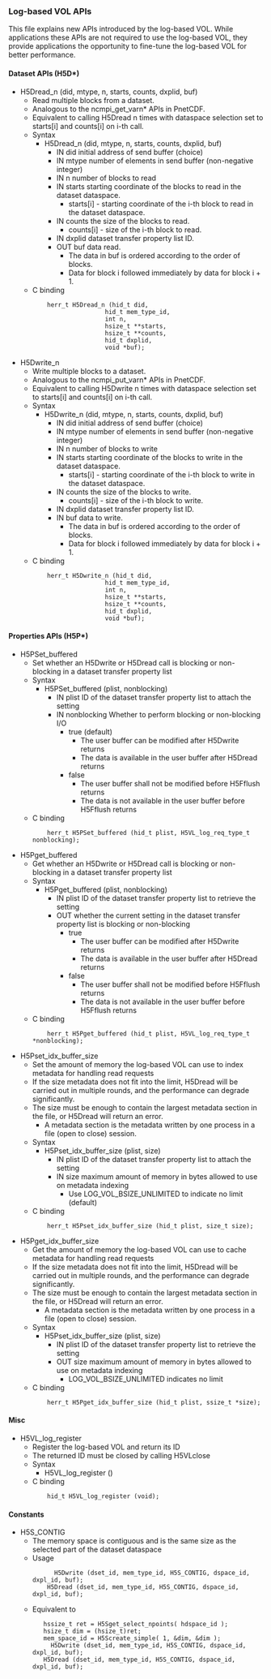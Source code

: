 ### Log-based VOL APIs

This file explains new APIs introduced by the log-based VOL.
While applications these APIs are not required to use the log-based VOL, they provide applications the opportunity to fine-tune the log-based VOL for better performance.

#### Dataset APIs (H5D*)
* H5Dread_n (did, mtype, n, starts, counts, dxplid, buf)
  + Read multiple blocks from a dataset.
  + Analogous to the ncmpi_get_varn* APIs in PnetCDF.
  + Equivalent to calling H5Dread n times with dataspace selection set to starts[i] and counts[i] on i-th call.
  + Syntax
    + H5Dread_n (did, mtype, n, starts, counts, dxplid, buf)
      + IN did initial address of send buffer (choice)
      + IN mtype number of elements in send buffer (non-negative integer)
      + IN n number of blocks to read
      + IN starts starting coordinate of the blocks to read in the dataset dataspace.
        + starts[i] - starting coordinate of the i-th block to read in the dataset dataspace.
      + IN counts the size of the blocks to read.
        + counts[i] - size of the i-th block to read.
      + IN dxplid dataset transfer property list ID.
      + OUT buf data read.
        + The data in buf is ordered according to the order of blocks.
        + Data for block i followed immediately by data for block i + 1.
  + C binding
    ```
        herr_t H5Dread_n (hid_t did,
                        hid_t mem_type_id,
                        int n,
                        hsize_t **starts,
                        hsize_t **counts,
                        hid_t dxplid,
                        void *buf);
    ```
* H5Dwrite_n
  + Write multiple blocks to a dataset.
  + Analogous to the ncmpi_put_varn* APIs in PnetCDF.
  + Equivalent to calling H5Dwrite n times with dataspace selection set to starts[i] and counts[i] on i-th call.
  + Syntax
    + H5Dwrite_n (did, mtype, n, starts, counts, dxplid, buf)
      + IN did initial address of send buffer (choice)
      + IN mtype number of elements in send buffer (non-negative integer)
      + IN n number of blocks to write
      + IN starts starting coordinate of the blocks to write in the dataset dataspace.
        + starts[i] - starting coordinate of the i-th block to write in the dataset dataspace.
      + IN counts the size of the blocks to write.
        + counts[i] - size of the i-th block to write.
      + IN dxplid dataset transfer property list ID.
      + IN buf data to write.
        + The data in buf is ordered according to the order of blocks.
        + Data for block i followed immediately by data for block i + 1.
  + C binding
    ```
        herr_t H5Dwrite_n (hid_t did,
                        hid_t mem_type_id,
                        int n,
                        hsize_t **starts,
                        hsize_t **counts,
                        hid_t dxplid,
                        void *buf);
    ```

#### Properties APIs (H5P*)
* H5PSet_buffered
  + Set whether an H5Dwrite or H5Dread call is blocking or non-blocking in a dataset transfer property list
  + Syntax
    + H5PSet_buffered (plist, nonblocking)
      + IN plist ID of the dataset transfer property list to attach the setting
      + IN nonblocking Whether to perform blocking or non-blocking I/O
        + true (default)
          + The user buffer can be modified after H5Dwrite returns
          + The data is available in the user buffer after H5Dread returns
        + false
          + The user buffer shall not be modified before H5Fflush returns
          + The data is not available in the user buffer before H5Fflush returns
  + C binding
    ```
        herr_t H5PSet_buffered (hid_t plist, H5VL_log_req_type_t nonblocking);
    ```
* H5Pget_buffered
  + Get whether an H5Dwrite or H5Dread call is blocking or non-blocking in a dataset transfer property list
  + Syntax
    + H5Pget_buffered (plist, nonblocking)
      + IN plist ID of the dataset transfer property list to retrieve the setting
      + OUT whether the current setting in the dataset transfer property list is blocking or non-blocking
        + true
          + The user buffer can be modified after H5Dwrite returns
          + The data is available in the user buffer after H5Dread returns
        + false
          + The user buffer shall not be modified before H5Fflush returns
          + The data is not available in the user buffer before H5Fflush returns
  + C binding
    ```
        herr_t H5Pget_buffered (hid_t plist, H5VL_log_req_type_t *nonblocking);
    ```
* H5Pset_idx_buffer_size
  + Set the amount of memory the log-based VOL can use to index metadata for handling read requests
  + If the size metadata does not fit into the limit, H5Dread will be carried out in multiple rounds, and the performance can degrade significantly.
  + The size must be enough to contain the largest metadata section in the file, or H5Dread will return an error.
    + A metadata section is the metadata written by one process in a file (open to close) session.
  + Syntax
    + H5Pset_idx_buffer_size (plist, size)
      + IN plist ID of the dataset transfer property list to attach the setting
      + IN size maximum amount of memory in bytes allowed to use on metadata indexing
        + Use LOG_VOL_BSIZE_UNLIMITED to indicate no limit (default)
  + C binding
    ```
        herr_t H5Pset_idx_buffer_size (hid_t plist, size_t size);
    ```
* H5Pget_idx_buffer_size 
  + Get the amount of memory the log-based VOL can use to cache metadata for handling read requests
  + If the size metadata does not fit into the limit, H5Dread will be carried out in multiple rounds, and the performance can degrade significantly.
  + The size must be enough to contain the largest metadata section in the file, or H5Dread will return an error.
    + A metadata section is the metadata written by one process in a file (open to close) session.
  + Syntax
    + H5Pset_idx_buffer_size (plist, size)
      + IN plist ID of the dataset transfer property list to retrieve the setting
      + OUT size maximum amount of memory in bytes allowed to use on metadata indexing
        + LOG_VOL_BSIZE_UNLIMITED indicates no limit
  + C binding
    ```
        herr_t H5Pget_idx_buffer_size (hid_t plist, ssize_t *size);
    ```
#### Misc
* H5VL_log_register
  + Register the log-based VOL and return its ID
  + The returned ID must be closed by calling H5VLclose
  + Syntax
    + H5VL_log_register ()
  + C binding
    ```
        hid_t H5VL_log_register (void);
    ```

#### Constants
* H5S_CONTIG
  + The memory space is contiguous and is the same size as the selected part of the dataset dataspace
  + Usage
    ```
	      H5Dwrite (dset_id, mem_type_id, H5S_CONTIG, dspace_id, dxpl_id, buf);
        H5Dread (dset_id, mem_type_id, H5S_CONTIG, dspace_id, dxpl_id, buf);
    ```
  + Equivalent to
     ```
        hssize_t ret = H5Sget_select_npoints( hdspace_id );
        hsize_t dim = (hsize_t)ret;
        mem_space_id = H5Screate_simple( 1, &dim, &dim );
	      H5Dwrite (dset_id, mem_type_id, H5S_CONTIG, dspace_id, dxpl_id, buf);
        H5Dread (dset_id, mem_type_id, H5S_CONTIG, dspace_id, dxpl_id, buf);
    ``` 